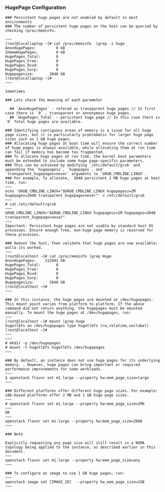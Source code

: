### HugePage Configuration ###

	### Persistent huge pages are not enabled by default in most environments
	### The number of persistent huge pages on the host can be queried by checking /proc/meminfo. 

	~~~
	[root@locallaptop ~]# cat /proc/meminfo  |grep -i huge
	AnonHugePages:         0 kB
	ShmemHugePages:        0 kB
	HugePages_Total:       0
	HugePages_Free:        0
	HugePages_Rsvd:        0
	HugePages_Surp:        0
	Hugepagesize:       2048 kB
	[root@locallaptop ~]#
	~~~

	Sometimes 

	### Lets check the meaning of each parameter 

	  ## `AnonHugePages` - refered as transparent huge pages // In first case there is `0` , transparent or annonymous huge pages. 
	  ## `HugePages_Total` - persistent huge page // In this case there is `0` Total huge pages are available. 

	### Identifying contiguous areas of memory is a issue for all huge page sizes, but it is particularly problematic for larger huge page sizes such as 1 GB huge pages. 
	### Allocating huge pages at boot time will ensure the correct number of huge pages is always available, while allocating them at run time can fail if memory has become too fragmented.
	### To allocate huge pages at run time, the kernel boot parameters must be extended to include some huge page-specific parameters. 
	### This can be achieved by modifying `/etc/default/grub` and appending the `hugepagesz`, `hugepages`, and `transparent_hugepages=never` arguments to `GRUB_CMDLINE_LINUX`.
	### For example, To allocate,  2048 persistent 2 MB huge pages at boot time, run:
	~~~
 	echo 'GRUB_CMDLINE_LINUX="$GRUB_CMDLINE_LINUX hugepagesz=2M hugepages=2048 transparent_hugepage=never"' > /etc/default/grub
 	~~~
 	# cat /etc/default/grub
 	~~~
	GRUB_CMDLINE_LINUX="$GRUB_CMDLINE_LINUX hugepagesz=2M hugepages=2048 transparent_hugepage=never"
	~~~
	Important: Persistent huge pages are not usable by standard host OS processes. Ensure enough free, non-huge page memory is reserved for these processes.

	### Reboot the host, then validate that huge pages are now available: wolla its worked. 
	~~~
	[root@localhost ~]# cat /proc/meminfo |grep Huge
	AnonHugePages:    212992 kB
	HugePages_Total:       0
	HugePages_Free:        0
	HugePages_Rsvd:        0
	HugePages_Surp:        0
	Hugepagesize:       2048 kB
	[root@localhost ~]# 
	~~~

	### In this instance, the huge pages are mounted at /dev/hugepages. This mount point varies from platform to platform. If the above command did not return anything, the hugepages must be mounted manually. To mount the huge pages at /dev/hugepages, run:
	~~~
	[root@localhost ~]# mount |grep huge
	hugetlbfs on /dev/hugepages type hugetlbfs (rw,relatime,seclabel)
	[root@localhost ~]# 
	~~~
	~~~
	# mkdir -p /dev/hugepages
	# mount -t hugetlbfs hugetlbfs /dev/hugepages
	~~~

	### By default, an instance does not use huge pages for its underlying memory. , However, huge pages can bring important or required performance improvements for some workloads. 
	~~~
	$ openstack flavor set m1.large --property hw:mem_page_size=large
	~~~

	### Different platforms offer different huge page sizes. For example: x86-based platforms offer 2 MB and 1 GB huge page sizes.
	~~~
	# openstack flavor set m1.large --property hw:mem_page_size=2Mb
	~~~
	OR 
	~~~
	openstack flavor set m1.large --property hw:mem_page_size=2048
	~~~

	### Note

	Explicitly requesting any page size will still result in a NUMA topology being applied to the instance, as described earlier in this document.
	~~~
	openstack flavor set m1.large --property hw:mem_page_size=any
	~~~

	### To configure an image to use 1 GB huge pages, run:
	~~~
	openstack image set [IMAGE_ID]  --property hw_mem_page_size=1GB
	~~~

	 

